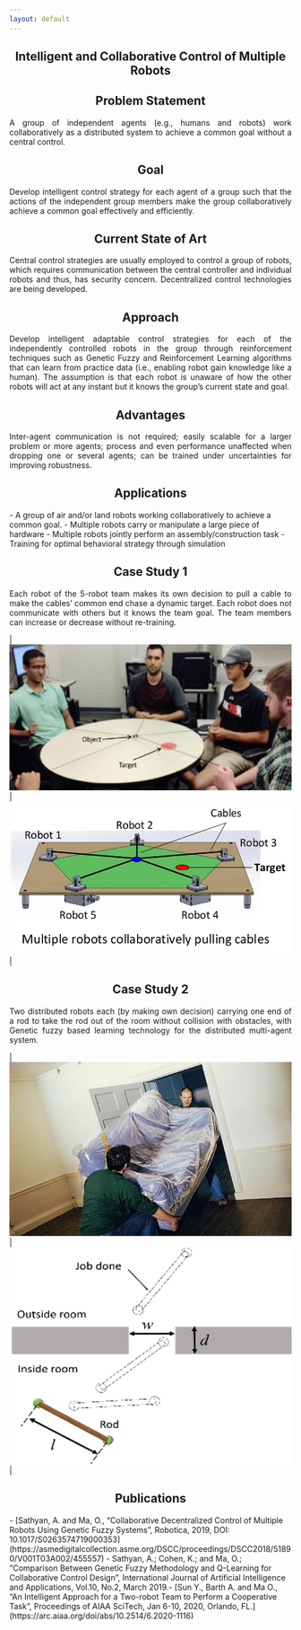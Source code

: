 ```yaml
---
layout: default
---
```

<h2 align="center"><b>Intelligent and Collaborative Control of Multiple Robots</b></h2>

<h2 align="center">Problem Statement</h2>
<p align="justify">
A group of independent agents (e.g., humans and robots) work collaboratively as a distributed system to achieve a common goal without a central control.
</p>

<h2 align="center">Goal</h2>
<p align="justify">
Develop intelligent control strategy for each agent of a group such that the actions of the independent group members make the group collaboratively achieve a common goal effectively and efficiently.
</p>

<h2 align="center">Current State of Art</h2>
<p align="justify">
Central control strategies are usually employed to control a group of robots, which requires communication between the central controller and individual robots and thus, has security concern. Decentralized control technologies are being developed.
</p>

<h2 align="center">Approach</h2>
<p align="justify">
Develop intelligent adaptable control strategies for each of the independently controlled robots in the group through reinforcement techniques such as Genetic Fuzzy and Reinforcement Learning algorithms that can learn from practice data (i.e., enabling robot gain knowledge like a human). The assumption is that each robot is unaware of how the other robots will act at any instant but it knows the group’s current state and goal. 
</p>

<h2 align="center">Advantages</h2>
<p align="justify">
Inter-agent communication is not required; easily scalable for a larger problem or more agents; process and even performance unaffected when dropping one or several agents; can be trained under uncertainties for improving robustness.
</p>

<h2 align="center">Applications</h2>
- A group of air and/or land robots working collaboratively to achieve a common goal.
- Multiple robots carry or manipulate a large piece of hardware
- Multiple robots jointly perform an assembly/construction task
- Training for optimal behavioral strategy through simulation 

<h2 align="center">Case Study 1</h2>
<p align="justify">
Each robot of the 5-robot team makes its own decision to pull a cable to make the cables’ common end chase a dynamic target. Each robot does not communicate with others but it knows the team goal. The team members can increase or decrease without re-training.
</p>

|![](/images/projects/collaborative_robots/human_experiment.jpg)|![](/images/projects/collaborative_robots/operation_model.jpg)|

<h2 align="center">Case Study 2</h2>
<p align="justify">
Two distributed robots each (by making own decision) carrying one end of a rod to take the rod out of the room without collision with obstacles, with Genetic fuzzy based learning technology for the distributed multi-agent system.
</p>

|![](/images/projects/collaborative_robots/transportation_scenario.jpg)|![](/images/projects/collaborative_robots/transportation_concept.jpg)|


<h2 align="center">Publications​</h2>
- [Sathyan, A. and Ma, O., “Collaborative Decentralized Control of Multiple Robots Using Genetic Fuzzy Systems”, Robotica, 2019, DOI: 10.1017/S0263574719000353​](https://asmedigitalcollection.asme.org/DSCC/proceedings/DSCC2018/51890/V001T03A002/455557)
- Sathyan, A.; Cohen, K.; and Ma, O.; “Comparison Between Genetic Fuzzy Methodology and Q-Learning for Collaborative Control Design”, International Journal of Artificial Intelligence and Applications, Vol.10, No.2, March 2019.​
- [Sun Y., Barth A. and Ma O., “An Intelligent Approach for a Two-robot Team to Perform a Cooperative Task”, Proceedings of AIAA SciTech, Jan 6-10, 2020, Orlando, FL.](https://arc.aiaa.org/doi/abs/10.2514/6.2020-1116)